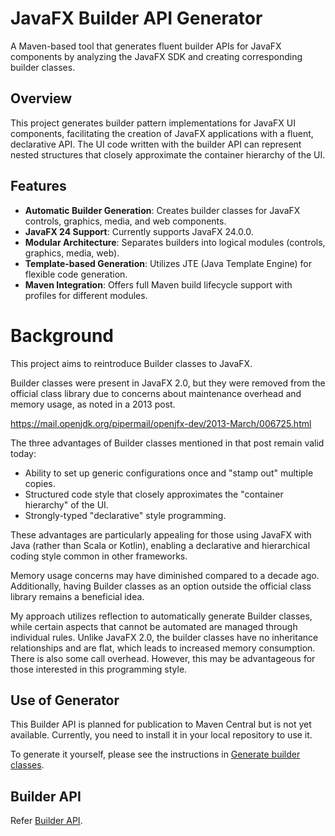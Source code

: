# JavaFX Builder API Generator

A Maven-based tool that generates fluent builder APIs for JavaFX components by analyzing the JavaFX SDK and creating corresponding builder classes.

## Overview

This project generates builder pattern implementations for JavaFX UI components, facilitating the creation of JavaFX applications with a fluent, declarative API. The UI code written with the builder API can represent nested structures that closely approximate the container hierarchy of the UI.

## Features

- **Automatic Builder Generation**: Creates builder classes for JavaFX controls, graphics, media, and web components.
- **JavaFX 24 Support**: Currently supports JavaFX 24.0.0.
- **Modular Architecture**: Separates builders into logical modules (controls, graphics, media, web).
- **Template-based Generation**: Utilizes JTE (Java Template Engine) for flexible code generation.
- **Maven Integration**: Offers full Maven build lifecycle support with profiles for different modules.

# Background

This project aims to reintroduce Builder classes to JavaFX.

Builder classes were present in JavaFX 2.0, but they were removed from the official class library due to concerns about maintenance overhead and memory usage, as noted in a 2013 post.

https://mail.openjdk.org/pipermail/openjfx-dev/2013-March/006725.html

The three advantages of Builder classes mentioned in that post remain valid today:
- Ability to set up generic configurations once and "stamp out" multiple copies.
- Structured code style that closely approximates the "container hierarchy" of the UI.
- Strongly-typed "declarative" style programming.

These advantages are particularly appealing for those using JavaFX with Java (rather than Scala or Kotlin), enabling a declarative and hierarchical coding style common in other frameworks.

Memory usage concerns may have diminished compared to a decade ago. Additionally, having Builder classes as an option outside the official class library remains a beneficial idea.

My approach utilizes reflection to automatically generate Builder classes, while certain aspects that cannot be automated are managed through individual rules. Unlike JavaFX 2.0, the builder classes have no inheritance relationships and are flat, which leads to increased memory consumption. There is also some call overhead. However, this may be advantageous for those interested in this programming style.

## Use of Generator

This Builder API is planned for publication to Maven Central but is not yet available. Currently, you need to install it in your local repository to use it.

To generate it yourself, please see the instructions in [Generate builder classes](./docs/BUILD.md).

## Builder API

Refer [Builder API](./docs/API.md).

